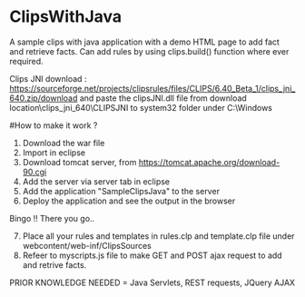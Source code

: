 # ClipsWithJava
A sample clips with java application with a demo HTML page to add fact and retrieve facts. Can add rules by using clips.build() function where ever required.

Clips JNI download :
https://sourceforge.net/projects/clipsrules/files/CLIPS/6.40_Beta_1/clips_jni_640.zip/download  and paste the clipsJNI.dll file from download location\clips_jni_640\CLIPSJNI to system32 folder under C:\Windows

#How to make it work ?

1. Download the war file
2. Import in eclipse
3. Download tomcat server, from https://tomcat.apache.org/download-90.cgi
4. Add the server via server tab in eclipse
5. Add the application "SampleClipsJava" to the server
6. Deploy the application and see the output in the browser

Bingo !! There you go.. 

7. Place all your rules and templates in rules.clp and template.clp file under webcontent/web-inf/ClipsSources
8. Refeer to myscripts.js file to make GET and POST ajax request to add and retrive facts.


PRIOR KNOWLEDGE NEEDED = Java Servlets, REST requests, JQuery AJAX

